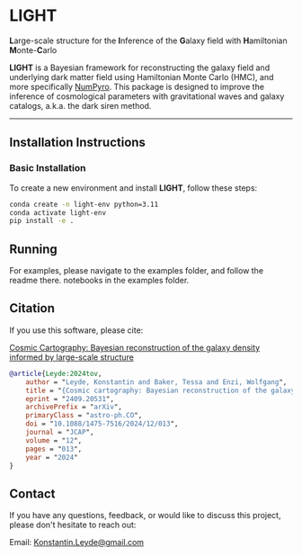 # LIGHT

**L**arge-scale structure for the **I**nference of the **G**alaxy field with **H**amiltonian **M**onte-**C**arlo

**LIGHT** is a Bayesian framework for reconstructing the galaxy field and underlying dark matter field using Hamiltonian Monte Carlo (HMC), and more specifically [NumPyro](https://num.pyro.ai/en/stable/). This package is designed to improve the inference of cosmological parameters with gravitational waves and galaxy catalogs, a.k.a. the dark siren method.

---

## Installation Instructions

### Basic Installation

To create a new environment and install **LIGHT**, follow these steps:

```bash
conda create -n light-env python=3.11
conda activate light-env
pip install -e .
```

## Running

For examples, please navigate to the examples folder, and follow the readme there. notebooks in the examples folder.

## Citation

If you use this software, please cite:

[Cosmic Cartography: Bayesian reconstruction of the galaxy density informed by large-scale structure](https://arxiv.org/pdf/2409.20531)

```bibtex
@article{Leyde:2024tov,
    author = "Leyde, Konstantin and Baker, Tessa and Enzi, Wolfgang",
    title = "{Cosmic cartography: Bayesian reconstruction of the galaxy density informed by large-scale structure}",
    eprint = "2409.20531",
    archivePrefix = "arXiv",
    primaryClass = "astro-ph.CO",
    doi = "10.1088/1475-7516/2024/12/013",
    journal = "JCAP",
    volume = "12",
    pages = "013",
    year = "2024"
}
```

## Contact

If you have any questions, feedback, or would like to discuss this project, please don't hesitate to reach out:

Email: Konstantin.Leyde@gmail.com
